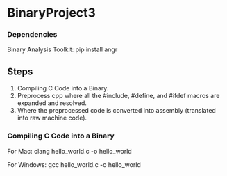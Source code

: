 # BinaryProject3

### Dependencies

Binary Analysis Toolkit: pip install angr

## Steps
1. Compiling C Code into a Binary.
2. Preprocess cpp where all the #include, #define, and #ifdef macros are expanded and resolved.
3. Where the preprocessed code is converted into assembly (translated into raw machine code).


### Compiling C Code into a Binary
For Mac:    clang hello_world.c -o hello_world

For Windows:    gcc hello_world.c -o hello_world

